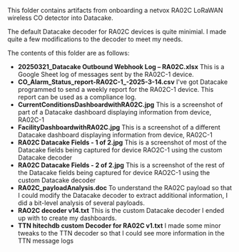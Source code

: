 This folder contains artifacts from onboarding a netvox RA02C LoRaWAN wireless CO detector into Datacake. 

The default Datacake decoder for RA02C devices is quite minimial. I made quite a few modifications to the decoder to meet my needs. 

The contents of this folder are as follows:
- **20250321_Datacake Outbound Webhook Log – RA02C.xlsx**
    This is a Google Sheet log of messages sent by the RA02C-1 device. 
- **CO_Alarm_Status_report-RA02C-1_-2025-3-14.csv**
    I've got Datacake programmed to send a weekly report for the RA02C-1 device. This report can be used as a compliance log.
- **CurrentConditionsDashboardwithRA02C.jpg**
    This is a screenshot of part of a Datacake dashboard displaying information from device, RA02C-1
- **FacilityDashboardwithRA02C.jpg**
    This is a screenshot of a different Datacake dashboard displaying information from device, RA02C-1
- **RA02C Datacake Fields - 1 of 2.jpg**
    This is a screenshot of most of the Datacake fields being captured for device RAO2C-1 using the custom Datacake decoder
- **RA02C Datacake Fields - 2 of 2.jpg**
    This is a screenshot of the rest of the Datacake fields being captured for device RAO2C-1 using the custom Datacake decoder
- **RA02C_payloadAnalysis.doc**
    To understand the RA02C payload so that I could modify the Datacake decoder to extract additional information, I did a bit-level analysis of several payloads.
- **RAO2C decoder v14.txt**
    This is the custom Datacake decoder I ended up with to create my dashboards.
- **TTN hitechdb custom Decoder for RA02C v1.txt**
    I made some minor tweaks to the TTN decoder so that I could see more information in the TTN message logs




